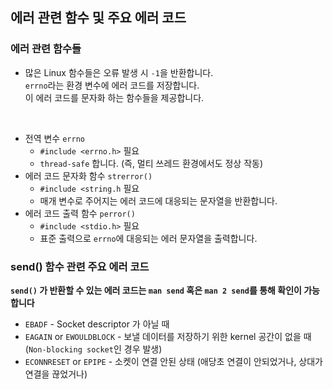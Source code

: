 ## 에러 관련 함수 및 주요 에러 코드

### 에러 관련 함수들
* 많은 Linux 함수들은 오류 발생 시 `-1`을 반환합니다. <br> `errno`라는 환경 변수에 에러 코드를 저장합니다.<br>
이 에러 코드를 문자화 하는 함수들을 제공합니다.
<br>

* 전역 변수 `errno`
    * `#include <errno.h>` 필요
    * `thread-safe` 합니다. (즉, 멀티 쓰레드 환경에서도 정상 작동)
* 에러 코드 문자화 함수 `strerror()`
    * `#include <string.h` 필요
    * 매개 변수로 주어지는 에러 코드에 대응되는 문자열을 반환합니다.
* 에러 코드 출력 함수 `perror()`
    * `#include <stdio.h>` 필요
    * 표준 출력으로 `errno`에 대응되는 에러 문자열을 출력합니다.

### send() 함수 관련 주요 에러 코드
**`send()` 가 반환할 수 있는 에러 코드는 `man send` 혹은 `man 2 send`를 통해 확인이 가능합니다**

* `EBADF` - Socket descriptor 가 아닐 때
* `EAGAIN` or `EWOULDBLOCK` - 보낼 데이터를 저장하기 위한 kernel 공간이 없을 때 (`Non-blocking socket`인 경우 발생)
* `ECONNRESET` or `EPIPE` - 소켓이 연결 안된 상태 (애당초 연결이 안되었거나, 상대가 연결을 끊었거나)